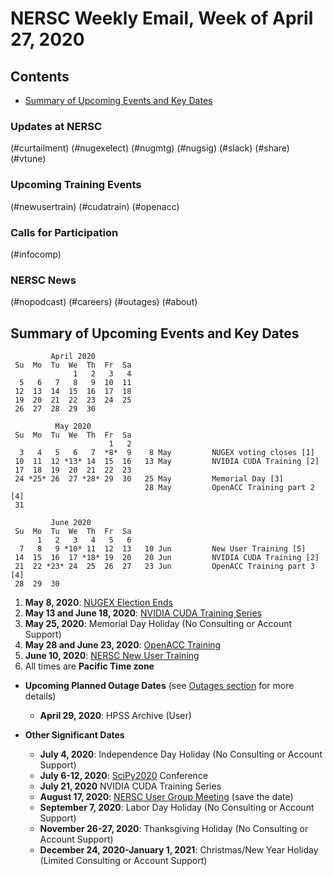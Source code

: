 # NERSC Weekly Email, Week of April 27, 2020 <a name="top"></a> #

## Contents ## 

- [Summary of Upcoming Events and Key Dates](#dates)

### Updates at NERSC 

(#curtailment)
(#nugexelect)
(#nugmtg)
(#nugsig)
(#slack)
(#share)
(#vtune)

### Upcoming Training Events 

(#newusertrain)
(#cudatrain)
(#openacc)

### Calls for Participation 

(#infocomp)

### NERSC News 

(#nopodcast)
(#careers)
(#outages)
(#about)

## Summary of Upcoming Events and Key Dates <a name="dates"/></a> ##

             April 2020
     Su  Mo  Tu  We  Th  Fr  Sa
                  1   2   3   4
      5   6   7   8   9  10  11
     12  13  14  15  16  17  18   
     19  20  21  22  23  24  25   
     26  27  28  29  30  

              May 2020
     Su  Mo  Tu  We  Th  Fr  Sa
                          1   2
      3   4   5   6   7  *8*  9    8 May         NUGEX voting closes [1]
     10  11  12 *13* 14  15  16   13 May         NVIDIA CUDA Training [2]
     17  18  19  20  21  22  23
     24 *25* 26  27 *28* 29  30   25 May         Memorial Day [3]
                                  28 May         OpenACC Training part 2 [4]
     31

             June 2020        
     Su  Mo  Tu  We  Th  Fr  Sa  
          1   2   3   4   5   6  
      7   8   9 *10* 11  12  13   10 Jun         New User Training [5]
     14  15  16  17 *18* 19  20   20 Jun         NVIDIA CUDA Training [2] 
     21  22 *23* 24  25  26  27   23 Jun         OpenACC Training part 3 [4]
     28  29  30         


1. **May 8, 2020**: [NUGEX Election Ends](#nugexelect)
2. **May 13 and June 18, 2020**: [NVIDIA CUDA Training Series](#cudatrain)
3. **May 25, 2020**: Memorial Day Holiday (No Consulting or Account Support)
4. **May 28 and June 23, 2020**: [OpenACC Training](#openacc)
5. **June 10, 2020**: [NERSC New User Training](#newusertrain)
6. All times are **Pacific Time zone**

- **Upcoming Planned Outage Dates** (see [Outages section](#outages) for more 
details)
    - **April 29, 2020**: HPSS Archive (User)

- **Other Significant Dates**
    - **July 4, 2020**: Independence Day Holiday (No Consulting or Account Support)
    - **July 6-12, 2020**: [SciPy2020](https://www.scipy2020.scipy.org/) Conference
    - **July 21, 2020** NVIDIA CUDA Training Series
    - **August 17, 2020**: [NERSC User Group Meeting](#nugmtg) (save the date)
    - **September 7, 2020**: Labor Day Holiday (No Consulting or Account Support)
    - **November 26-27, 2020**: Thanksgiving Holiday (No Consulting or Account Support)
    - **December 24, 2020-January 1, 2021**: Christmas/New Year Holiday (Limited Consulting or Account Support)

